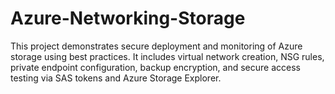 # Azure-Networking-Storage
This project demonstrates secure deployment and monitoring of Azure storage using best practices. It includes virtual network creation, NSG rules, private endpoint configuration, backup encryption, and secure access testing via SAS tokens and Azure Storage Explorer.
